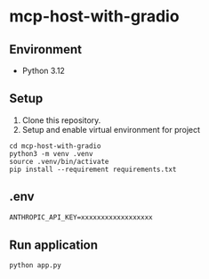 # mcp-host-with-gradio

## Environment
- Python 3.12

## Setup
1. Clone this repository.
2. Setup and enable virtual environment for project
```shell
cd mcp-host-with-gradio
python3 -m venv .venv
source .venv/bin/activate
pip install --requirement requirements.txt
```

## .env
```txt
ANTHROPIC_API_KEY=xxxxxxxxxxxxxxxxxx
```

## Run application
```shell
python app.py
```
